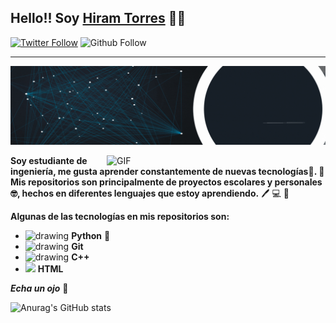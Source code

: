 ## Hello!!  Soy [Hiram Torres][website]  🖖😎 
 [![Twitter Follow](https://img.shields.io/twitter/follow/HiramTorresE?label=Hiram%20Torres&style=social)](https://twitter.com/HiramTorresE) ![Github Follow](https://img.shields.io/github/followers/HiramTorres?style=social)


--- 

![img](perfil1.gif)

<img align="right" alt="GIF" src="https://i.pinimg.com/originals/e4/26/70/e426702edf874b181aced1e2fa5c6cde.gif" width = "350" />


**Soy estudiante de ingeniería, me gusta aprender constantemente de nuevas tecnologías🚀.  :pencil: Mis repositorios son principalmente de proyectos escolares y personales 🤓, hechos en diferentes lenguajes que estoy aprendiendo.** :pen: 💻 🤯




**Algunas de las tecnologías en mis repositorios son:**



- <img src="https://upload.wikimedia.org/wikipedia/commons/c/c3/Python-logo-notext.svg" alt="drawing" width="20"/> **Python** 🐍
- <img src="https://git-scm.com/images/logos/downloads/Git-Icon-1788C.png" alt="drawing" width="20"/> **Git**
- <img src="https://upload.wikimedia.org/wikipedia/commons/thumb/1/18/ISO_C%2B%2B_Logo.svg/306px-ISO_C%2B%2B_Logo.svg.png" alt="drawing" width="20"/> **C++**
- <img src="http://www.w3.org/html/logo/downloads/HTML5_Badge_256.png" width="20"/> **HTML**





_**Echa un ojo**_ 👀

![Anurag's GitHub stats](https://github-readme-stats.vercel.app/api?username=HiramTorres&show_icons=true&theme=dark)

<!--Links-->
[website]: https://hiramtorres.site/
